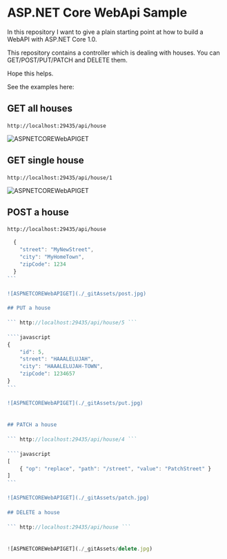 # ASP.NET Core WebApi Sample

In this repository I want to give a plain starting point at how to build a WebAPI with ASP.NET Core 1.0.

This repository contains a controller which is dealing with houses. You can GET/POST/PUT/PATCH and DELETE them.

Hope this helps.

See the examples here:

## GET all houses

``` http://localhost:29435/api/house ```

![ASPNETCOREWebAPIGET](./_gitAssets/get.jpg)

## GET single house

``` http://localhost:29435/api/house/1 ```

![ASPNETCOREWebAPIGET](./_gitAssets/getSingle.jpg)

## POST a house

``` http://localhost:29435/api/house ```

````javascript
  {
    "street": "MyNewStreet",
    "city": "MyHomeTown",
    "zipCode": 1234
  }
```

![ASPNETCOREWebAPIGET](./_gitAssets/post.jpg)

## PUT a house

``` http://localhost:29435/api/house/5 ```

````javascript
{
    "id": 5,
    "street": "HAAALELUJAH",
    "city": "HAAALELUJAH-TOWN",
    "zipCode": 1234657
}
```

![ASPNETCOREWebAPIGET](./_gitAssets/put.jpg)


## PATCH a house

``` http://localhost:29435/api/house/4 ```

````javascript
[
    { "op": "replace", "path": "/street", "value": "PatchStreet" }
]
```

![ASPNETCOREWebAPIGET](./_gitAssets/patch.jpg)

## DELETE a house

``` http://localhost:29435/api/house ```


![ASPNETCOREWebAPIGET](./_gitAssets/delete.jpg)